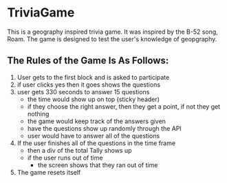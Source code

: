 # TriviaGame
This is a geography inspired trivia game. It was inspired by the B-52 song, Roam. The game is designed to test the user's knowledge of geopgraphy.

## The Rules of the Game Is As Follows:
1. User gets to the first block and is asked to participate
2. if user clicks yes then it goes shows the questions
3. user gets 330 seconds to answer 15 questions
   - the time would show up on top (sticky header)
   - if they choose the right answer, then they get a point, if not they get nothing
   - the game would keep track of the answers given
   - have the questions show up randomly through the API
   - user would have to answer all of the questions
4. If the user finishes all of the questions in the time frame
   - then a div of the total Tally shows up
   - if the user runs out of time
     - the screen shows that they ran out of time
5. The game resets itself
